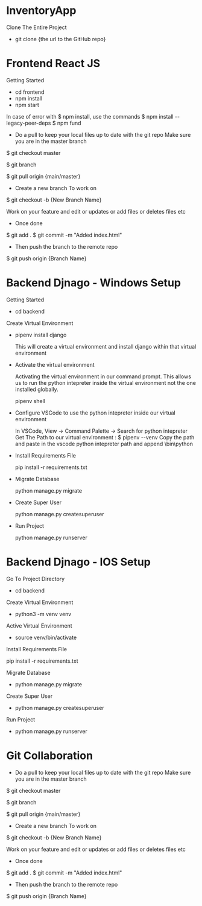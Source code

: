 # InventoryApp


Clone The Entire Project

- git clone {the url to the GitHub repo}

# Frontend React JS

Getting Started

- cd frontend
- npm install
- npm start

In case of error with $ npm install, use the commands 
$ npm install --legacy-peer-deps
$ npm fund


- Do a pull to keep your local files up to date with the git repo
  Make sure you are in the master branch

$ git checkout master

$ git branch

$ git pull origin {main/master}

- Create a new branch To work on

$ git checkout -b {New Branch Name}

  Work on your feature and edit or updates or add files or deletes files etc

- Once done

$ git add .
$ git commit  -m "Added index.html" 

- Then push the branch to the remote repo

$ git push origin {Branch Name}



# Backend Djnago - Windows Setup

Getting Started

- cd backend

Create Virtual Environment

- pipenv install django 

    This will create a virtual environment and install django within that virtual environment
 
- Activate the virtual environment

  Activating the virtual environment in our command prompt. This allows us to run the python intepreter inside the
  virtual environment not the one installed globally.
 
  pipenv shell
  
- Configure VSCode to use the python intepreter inside our virtual environment

  In VSCode, View -> Command Palette -> Search for python intepreter
  Get The Path to our virtual environment : $ pipenv --venv
  Copy the path and paste in the vscode python intepreter path and append \bin\python


- Install Requirements File

  pip install -r requirements.txt

- Migrate Database

  python manage.py migrate

- Create Super User

  python manage.py createsuperuser

- Run Project

  python manage.py runserver
  
  

# Backend Djnago - IOS Setup

Go To Project Directory

- cd backend

Create Virtual Environment

- python3 -m venv venv

Active Virtual Environment

- source venv/bin/activate

Install Requirements File

pip install -r requirements.txt

Migrate Database

- python manage.py migrate

Create Super User

- python manage.py createsuperuser

Run Project

- python manage.py runserver






# Git Collaboration



- Do a pull to keep your local files up to date with the git repo
  Make sure you are in the master branch

$ git checkout master

$ git branch

$ git pull origin {main/master}

- Create a new branch To work on

$ git checkout -b {New Branch Name}

  Work on your feature and edit or updates or add files or deletes files etc

- Once done

$ git add .
$ git commit  -m "Added index.html" 

- Then push the branch to the remote repo

$ git push origin {Branch Name}

